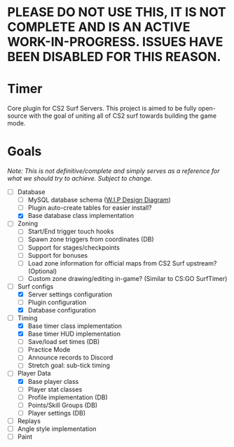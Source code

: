 # PLEASE DO NOT USE THIS, IT IS NOT COMPLETE AND IS AN ACTIVE WORK-IN-PROGRESS. ISSUES HAVE BEEN DISABLED FOR THIS REASON. 

# Timer
Core plugin for CS2 Surf Servers. This project is aimed to be fully open-source with the goal of uniting all of CS2 surf towards building the game mode.

# Goals
*Note: This is not definitive/complete and simply serves as a reference for what we should try to achieve. Subject to change.*

- [ ] Database
  - [ ] MySQL database schema ([W.I.P Design Diagram](https://dbdiagram.io/d/CS2Surf-Timer-DB-Schema-6560b76b3be1495787ace4d2))
  - [ ] Plugin auto-create tables for easier install? 
  - [X] Base database class implementation
- [ ] Zoning
  - [ ] Start/End trigger touch hooks
  - [ ] Spawn zone triggers from coordinates (DB)
  - [ ] Support for stages/checkpoints
  - [ ] Support for bonuses
  - [ ] Load zone information for official maps from CS2 Surf upstream? (Optional)
  - [ ] Custom zone drawing/editing in-game? (Similar to CS:GO SurfTimer)
- [ ] Surf configs
  - [X] Server settings configuration
  - [ ] Plugin configuration
  - [X] Database configuration
- [ ] Timing
  - [X] Base timer class implementation
  - [X] Base timer HUD implementation 
  - [ ] Save/load set times (DB)
  - [ ] Practice Mode
  - [ ] Announce records to Discord
  - [ ] Stretch goal: sub-tick timing
- [ ] Player Data
  - [X] Base player class
  - [ ] Player stat classes 
  - [ ] Profile implementation (DB)
  - [ ] Points/Skill Groups (DB)
  - [ ] Player settings (DB)
- [ ] Replays
- [ ] Angle style implementation
- [ ] Paint
